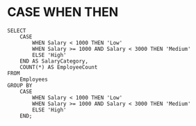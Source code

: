 CASE WHEN THEN
==========================

    SELECT 
        CASE
            WHEN Salary < 1000 THEN 'Low'
            WHEN Salary >= 1000 AND Salary < 3000 THEN 'Medium'
            ELSE 'High'
        END AS SalaryCategory,
        COUNT(*) AS EmployeeCount
    FROM
        Employees
    GROUP BY
        CASE
            WHEN Salary < 1000 THEN 'Low'
            WHEN Salary >= 1000 AND Salary < 3000 THEN 'Medium'
            ELSE 'High'
        END;